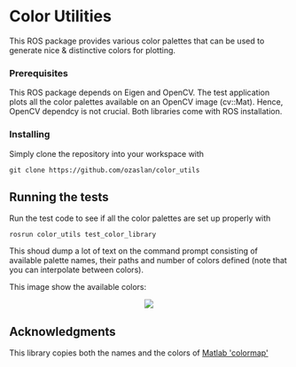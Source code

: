 # Color Utilities

This ROS package provides various color palettes that can be used to generate nice & distinctive colors for plotting.


### Prerequisites

This ROS package depends on Eigen and OpenCV. The test application plots all the color palettes available on an OpenCV image (cv::Mat). Hence, OpenCV dependcy is not crucial. Both libraries come with ROS installation.

### Installing

Simply clone the repository into your workspace with 

```
git clone https://github.com/ozaslan/color_utils
```

## Running the tests

Run the test code to see if all the color palettes are set up properly with
```
rosrun color_utils test_color_library
```

This shoud dump a lot of text on the command prompt consisting of available palette names, their paths and number of colors defined (note that you can interpolate between colors).

This image show the available colors:

<p align="center">
  <img src="https://github.com/ozaslan/color_utils/blob/master/images/palettes.png">
</p>

## Acknowledgments

This library copies both the names and the colors of [Matlab 'colormap'][1]

[1]: https://www.mathworks.com/help/matlab/ref/colormap.html